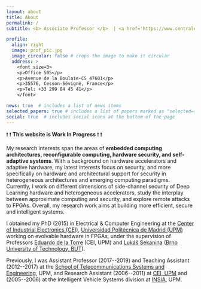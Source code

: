```yaml
---
layout: about
title: About
permalink: /
subtitle: <b> Associate Professor </b>  | <a href='https://www.centralesupelec.fr/'>CentraleSupélec</a> | <a href='https://team.inria.fr/cidre/'>CIDRE team</a> | <a href='https://www.irisa.fr/en'>IRISA</a> - <a href='https://www.inria.fr/en/inria-centre-rennes-university'>Inria</a>

profile:
  align: right
  image: prof_pic.jpg
  image_circular: false # crops the image to make it circular
  address: >
    <font size=3>
    <p>Office 505</p>
    <p>Avenue de la Boulaie-CS 47601</p>
    <p>35576, Cesson-Sévigné, France</p>
    <p>Tel: +33 299 84 45 41</p>
    </font>

news: true  # includes a list of news items
selected_papers: true # includes a list of papers marked as "selected={true}"
social: true  # includes social icons at the bottom of the page
---
```


:heavy_exclamation_mark: :heavy_exclamation_mark: **This website is Work In Progress** :heavy_exclamation_mark: :heavy_exclamation_mark:

<!-- I am an Associate Professor of Electrical & Computer Engineering at [CentraleSupélec](https://www.centralesupelec.fr/), and a member of the [CIDRE](https://team.inria.fr/cidre/) research team at [IRISA](https://www.irisa.fr/en)/[Inria](https://www.inria.fr/en/inria-centre-rennes-university) in Rennes, France. -->

My research interests span the areas of **embedded computing architectures, reconfigurable computing, hardware security, and self-adaptive systems**. With a background on hardware accelerators and adaptive hardware, my latest interests focus on security, and more specifically on hardware and architectural support for security in heterogeneous architectures and emerging computing paradigms. Currently, I work on different dimensions of side-channel security of Deep Learning hardware and heterogeneous accelerators, study the interplay between approximate computing and security, and explore remote attacks to FPGAs. Overall, my research work aims at building more efficient, secure and intelligent systems.

I obtained my PhD (2015) in Electrical & Computer Engineering at the [Center of Industrial Electronics (CEI)](http://www.cei.upm.es/), [Universidad Politécnica de Madrid (UPM)](http://www.upm.es/) working on evolvable hardware in FPGAs, under the supervision of Professors [Eduardo de la Torre](http://www.cei.upm.es/people/faculty/eduardo-de-la-torre/) (CEI, UPM) and [Lukáš Sekanina](https://www.fit.vut.cz/person/sekanina/) ([Brno University of Technology, BUT](https://www.vutbr.cz/en/?aid_redir=1)).

Previously, I was Assistant Professor (2017--2019) and Teaching Assistant (2012--2017) at the [School of Telecommunications Systems and Engineering](https://www.etsist.upm.es/), UPM, and Research Assistant (2006--2011) at [CEI, UPM](http://www.cei.upm.es/) and (2005--2006) at the Intelligent Vehicle Systems division at [INSIA](https://insia-upm.es/en/), UPM.

<!-- In 2017 I was a visiting research professor for 5 months at IETR-[INSA Rennes](https://www.insa-rennes.fr/), in Rennes, France; and in 2009 a visiting research student for 4 months at the [Evolvable Hardware Research group](https://www.fit.vut.cz/research/group/ehw/), [Faculty of Information Technology](https://www.fit.vut.cz/), BUT, in Brno, Czech Republic. -->
